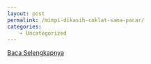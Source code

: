 ```yaml
---
layout: post
permalink: /mimpi-dikasih-coklat-sama-pacar/
categories:
    - Uncategorized
---
```


[Baca Selengkapnya](/01)